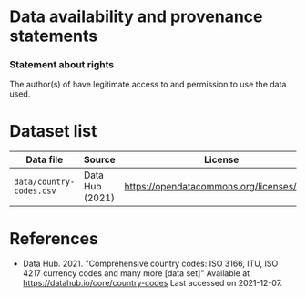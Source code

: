 # Data availability and provenance statements
### Statement about rights

The author(s) of have legitimate access to and permission to use the data used.

# Dataset list

| Data file | Source | License |
|-----------|--------|----------|
| `data/country-codes.csv` | Data Hub (2021) | https://opendatacommons.org/licenses/pddl/ |


# References
- Data Hub. 2021. "Comprehensive country codes: ISO 3166, ITU, ISO 4217 currency codes and many more [data set]" Available at https://datahub.io/core/country-codes Last accessed on 2021-12-07.

